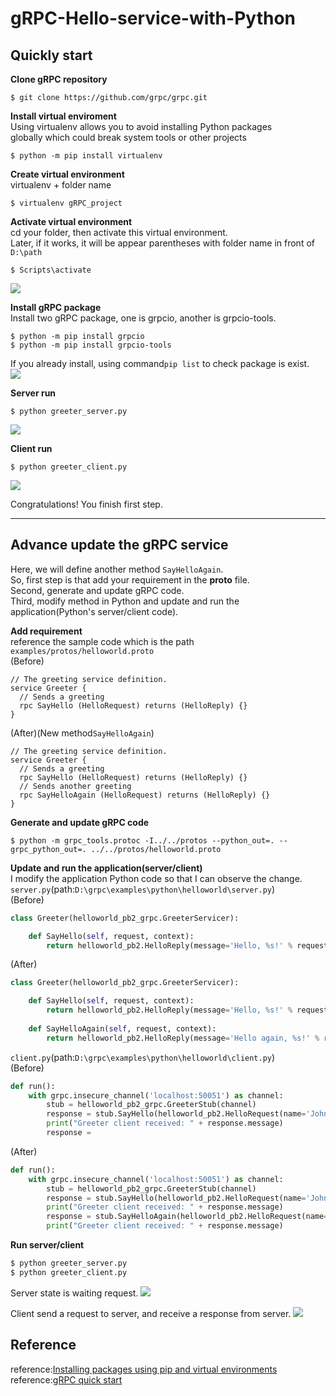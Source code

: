# gRPC-Hello-service-with-Python

## Quickly start
**Clone gRPC repository**
```typescript=
$ git clone https://github.com/grpc/grpc.git
```

**Install virtual enviroment**<br />
Using virtualenv allows you to avoid installing Python packages<br />
globally which could break system tools or other projects 
```typescript=
$ python -m pip install virtualenv
```

**Create virtual environment**<br />
virtualenv + folder name
```typescript=
$ virtualenv gRPC_project
```

**Activate virtual environment**<br />
cd your folder, then activate this virtual environment.<br />
Later, if it works, it will be appear parentheses with folder name in front of `D:\path`
```typescript=
$ Scripts\activate
```
![](https://i.imgur.com/8Ulp9cQ.png)

**Install gRPC package**<br />
Install two gRPC package, one is grpcio, another is grpcio-tools.
```typescript=
$ python -m pip install grpcio
$ python -m pip install grpcio-tools
```
If you already install, using command`pip list` to check package is exist.<br />
![](https://i.imgur.com/AmLlrIk.png)

**Server run**<br />
```typescript=
$ python greeter_server.py
```
![](https://i.imgur.com/fzDrgdC.png)

**Client run**<br />
```typescript=
$ python greeter_client.py
```
![](https://i.imgur.com/ObyjQ8X.png)

Congratulations! You finish first step.

---
## Advance update the gRPC service
Here, we will define another method `SayHelloAgain`.<br />
So, first step is that add your requirement in the **proto** file.<br />
Second, generate and update gRPC code.<br />
Third, modify method in Python and update and run the application(Python's server/client code).<br />

**Add requirement**<br />
reference the sample code which is the path `examples/protos/helloworld.proto`<br />
(Before)
```typescript=
// The greeting service definition.
service Greeter {
  // Sends a greeting
  rpc SayHello (HelloRequest) returns (HelloReply) {}
}
```
(After)(New method`SayHelloAgain`)
```typescript=
// The greeting service definition.
service Greeter {
  // Sends a greeting
  rpc SayHello (HelloRequest) returns (HelloReply) {}
  // Sends another greeting
  rpc SayHelloAgain (HelloRequest) returns (HelloReply) {}
}
```

**Generate and update gRPC code**<br />
```typescript=
$ python -m grpc_tools.protoc -I../../protos --python_out=. --grpc_python_out=. ../../protos/helloworld.proto
```

**Update and run the application(server/client)**<br />
I modify the application Python code so that I can observe the change.<br />
`server.py`(path:`D:\grpc\examples\python\helloworld\server.py`)<br />
(Before)<br />
```py
class Greeter(helloworld_pb2_grpc.GreeterServicer):

    def SayHello(self, request, context):
        return helloworld_pb2.HelloReply(message='Hello, %s!' % request.name)
```
(After)<br />
```py
class Greeter(helloworld_pb2_grpc.GreeterServicer):

    def SayHello(self, request, context):
        return helloworld_pb2.HelloReply(message='Hello, %s!' % request.name)
    
    def SayHelloAgain(self, request, context):
        return helloworld_pb2.HelloReply(message='Hello again, %s!' % request.name)
```

`client.py`(path:`D:\grpc\examples\python\helloworld\client.py`)<br />
(Before)<br />
```py
def run():
    with grpc.insecure_channel('localhost:50051') as channel:
        stub = helloworld_pb2_grpc.GreeterStub(channel)
        response = stub.SayHello(helloworld_pb2.HelloRequest(name='John'))
        print("Greeter client received: " + response.message)
        response = 
```
(After)<br />
```py
def run():
    with grpc.insecure_channel('localhost:50051') as channel:
        stub = helloworld_pb2_grpc.GreeterStub(channel)
        response = stub.SayHello(helloworld_pb2.HelloRequest(name='John'))
        print("Greeter client received: " + response.message)
        response = stub.SayHelloAgain(helloworld_pb2.HelloRequest(name='Mary'))
        print("Greeter client received: " + response.message)
```
**Run server/client**<br />
```py
$ python greeter_server.py
$ python greeter_client.py
```
Server state is waiting request.
![](https://i.imgur.com/0QBtmc9.png)

Client send a request to server, and receive a response from server.
![](https://i.imgur.com/kzgnqI1.png)


## Reference

reference:[Installing packages using pip and virtual environments](https://packaging.python.org/en/latest/guides/installing-using-pip-and-virtual-environments/)<br />
reference:[gRPC quick start](https://grpc.io/docs/languages/python/quickstart/)<br />

